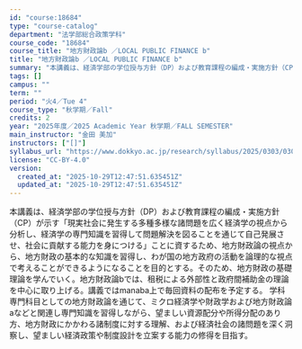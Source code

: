 ```yaml
---
id: "course:18684"
type: "course-catalog"
department: "法学部総合政策学科"
course_code: "18684"
course_title: "地方財政論b ／LOCAL PUBLIC FINANCE b"
title: "地方財政論b ／LOCAL PUBLIC FINANCE b"
summary: "本講義は、経済学部の学位授与方針（DP）および教育課程の編成・実施方針（CP）が示す「現実社会に発生する多種多様な諸問題を広く経済学の視点から分析し、経済学の専門知識を習得して問題解決を図ることを通じて自己発展させ、社会に貢献する能力を身に…"
tags: []
campus: ""
term: ""
period: "火4／Tue 4"
course_type: "秋学期／Fall"
credits: 2
year: "2025年度／2025 Academic Year 秋学期／FALL SEMESTER"
main_instructor: "金田 美加"
instructors: ["[]"]
syllabus_url: "https://www.dokkyo.ac.jp/research/syllabus/2025/0303/0303_18684_ja_JP.html"
license: "CC-BY-4.0"
version:
  created_at: "2025-10-29T12:47:51.635451Z"
  updated_at: "2025-10-29T12:47:51.635451Z"
---
```

本講義は、経済学部の学位授与方針（DP）および教育課程の編成・実施方針（CP）が示す「現実社会に発生する多種多様な諸問題を広く経済学の視点から分析し、経済学の専門知識を習得して問題解決を図ることを通じて自己発展させ、社会に貢献する能力を身につける」ことに資するため、地方財政論の視点から、地方財政の基本的な知識を習得し、わが国の地方政府の活動を論理的な視点で考えることができるようになることを目的とする。そのため、地方財政の基礎理論を学んでいく。地方財政論bでは、租税による外部性と政府間補助金の理論を中心に取り上げる。講義ではmanaba上で毎回資料の配布を予定する。 学科専門科目としての地方財政論を通じて、ミクロ経済学や財政学および地方財政論aなどと関連し専門知識を習得しながら、望ましい資源配分や所得分配のあり方、地方財政にかかわる諸制度に対する理解、および経済社会の諸問題を深く洞察し、望ましい経済政策や制度設計を立案する能力の修得を目指す。
